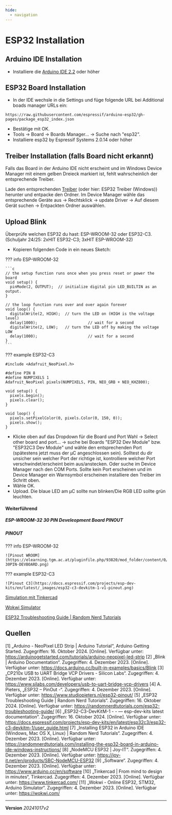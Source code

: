 ```yaml
---
hide:
  - navigation
---
```


# ESP32 Installation

## Arduino IDE Installation

* Installiere die [Arduino IDE 2.2](https://www.arduino.cc/en/software) oder höher

## ESP32 Board Installation

* In der IDE wechsle in die Settings und füge folgende URL bei Additional boads manager URLs ein: 

```
https://raw.githubusercontent.com/espressif/arduino-esp32/gh-pages/package_esp32_index.json
```

* Bestätige mit OK.
* Tools -> Board -> Boards Manager... -> Suche nach "esp32".
* Installiere esp32 by Espressif Systems 2.0.14 oder höher

## Treiber Installation (falls Board nicht erkannt)

Falls das Board in der Arduino IDE nicht erscheint und im Windows Device Manager mit einem gelben Dreieck markiert ist, fehlt wahrscheinlich der entsprechende Treiber.

Lade den entsprechenden [Treiber](https://www.silabs.com/developers/usb-to-uart-bridge-vcp-drivers?tab=downloads) (oder hier: ESP32 Treiber (Windows)) herunter und entpacke den Ordner. Im Device Manager wähle das entsprechende Geräte aus -> Rechtsklick -> update Driver -> Auf diesem Gerät suchen -> Entpackten Ordner auswählen.

## Upload Blink

Überprüfe welchen ESP32 du hast: ESP-WROOM-32 oder ESP32-C3. (Schuljahr 24/25: 2xHIT ESP32-C3; 3xHIT ESP-WROOM-32)

* Kopieren folgenden Code in ein neues Sketch:

??? info ESP-WROOM-32

    ```c
    // the setup function runs once when you press reset or power the board
    void setup() {
      pinMode(2, OUTPUT);  // initialize digital pin LED_BUILTIN as an output.
    }
    
    // the loop function runs over and over again forever
    void loop() {
      digitalWrite(2, HIGH);  // turn the LED on (HIGH is the voltage level)
      delay(1000);                      // wait for a second
      digitalWrite(2, LOW);   // turn the LED off by making the voltage LOW
      delay(1000);                      // wait for a second
    }
    ```

??? example ESP32-C3

    #include <Adafruit_NeoPixel.h>
    
    #define PIN 8
    #define NUMPIXELS 1
    Adafruit_NeoPixel pixels(NUMPIXELS, PIN, NEO_GRB + NEO_KHZ800);
    
    void setup() {
      pixels.begin();
      pixels.clear();
    }
    
    void loop() {
      pixels.setPixelColor(0, pixels.Color(0, 150, 0));
      pixels.show();
    }

* Klicke oben auf das Dropdown für die Board und Port Wahl -> Select other board and port... -> suche bei Boards "ESP32 Dev Module" bzw. "ESP32C3 Dev Module" und wähle den entsprechenden Port (spätestens jetzt muss der μC angeschlossen sein). Solltest du dir unsicher sein welcher Port der richtige ist, kontrolliere welcher Port verschwindet/erscheint beim aus/anstecken. Oder suche im Device Manager nach den COM Ports. Sollte kein Port erscheinen und im Device Manager ein Warnsymbol erscheinen installiere den Treiber im Schritt oben.
* Wähle OK.
* Upload. Die blaue LED am μC sollte nun blinken/Die RGB LED sollte grün leuchten.

#### Weiterführend

##### ESP-WROOM-32 30 PIN Develeopment Board PINOUT

##### PINOUT

??? info ESP-WROOM-32

    ![Pinout WROOM](https://elearning.tgm.ac.at/pluginfile.php/93820/mod_folder/content/0/ESP32-30PIN-DEVBOARD.png)

??? example ESP32-C3

    ![Pinout C3](https://docs.espressif.com/projects/esp-dev-kits/en/latest/_images/esp32-c3-devkitm-1-v1-pinout.png)

[Simulation mit Tinkercad](https://www.tinkercad.com/)

[Wokwi Simulator](https://wokwi.com/)

[ESP32 Troubleshooting Guide | Random Nerd Tutorials](https://randomnerdtutorials.com/esp32-troubleshooting-guide/)

## Quellen

[1] „Arduino - NeoPixel LED Strip | Arduino Tutorial“, Arduino Getting Started. Zugegriffen: 16. Oktober 2024. [Online]. Verfügbar unter: https://arduinogetstarted.com/tutorials/arduino-neopixel-led-strip
[2] „Blink | Arduino Documentation“. Zugegriffen: 4. Dezember 2023. [Online]. Verfügbar unter: https://docs.arduino.cc/built-in-examples/basics/Blink
[3] „CP210x USB to UART Bridge VCP Drivers - Silicon Labs“. Zugegriffen: 4. Dezember 2023. [Online]. Verfügbar unter: https://www.silabs.com/developers/usb-to-uart-bridge-vcp-drivers
[4] A. Pieters, „ESP32 – PinOut -“. Zugegriffen: 4. Dezember 2023. [Online]. Verfügbar unter: https://www.studiopieters.nl/esp32-pinout/
[5] „ESP32 Troubleshooting Guide | Random Nerd Tutorials“. Zugegriffen: 16. Oktober 2024. [Online]. Verfügbar unter: https://randomnerdtutorials.com/esp32-troubleshooting-guide/
[6] „ESP32-C3-DevKitM-1 - - — esp-dev-kits latest documentation“. Zugegriffen: 16. Oktober 2024. [Online]. Verfügbar unter: https://docs.espressif.com/projects/esp-dev-kits/en/latest/esp32c3/esp32-c3-devkitm-1/user_guide.html
[7] „Installing ESP32 in Arduino IDE (Windows, Mac OS X, Linux) | Random Nerd Tutorials“. Zugegriffen: 4. Dezember 2023. [Online]. Verfügbar unter: https://randomnerdtutorials.com/installing-the-esp32-board-in-arduino-ide-windows-instructions/
[8] „NodeMCU ESP32 | Joy-IT“. Zugegriffen: 4. Dezember 2023. [Online]. Verfügbar unter: https://joy-it.net/en/products/SBC-NodeMCU-ESP32
[9] „Software“. Zugegriffen: 4. Dezember 2023. [Online]. Verfügbar unter: https://www.arduino.cc/en/software
[10] „Tinkercad | From mind to design in minutes“, Tinkercad. Zugegriffen: 4. Dezember 2023. [Online]. Verfügbar unter: https://www.tinkercad.com/
[11] „Wokwi - Online ESP32, STM32, Arduino Simulator“. Zugegriffen: 4. Dezember 2023. [Online]. Verfügbar unter: https://wokwi.com/


---
**Version** *20241017v2*